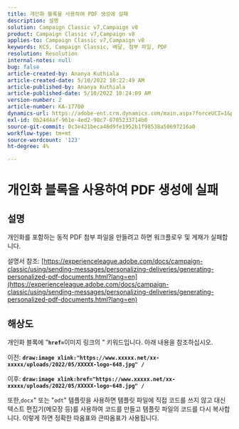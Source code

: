 ```yaml
---
title: 개인화 블록을 사용하여 PDF 생성에 실패
description: 설명
solution: Campaign Classic v7,Campaign v8
product: Campaign Classic v7,Campaign v8
applies-to: Campaign Classic v7,Campaign v8
keywords: KCS, Campaign Classic, 배달, 첨부 파일, PDF
resolution: Resolution
internal-notes: null
bug: false
article-created-by: Ananya Kuthiala
article-created-date: 5/10/2022 10:22:49 AM
article-published-by: Ananya Kuthiala
article-published-date: 5/10/2022 10:24:09 AM
version-number: 2
article-number: KA-17700
dynamics-url: https://adobe-ent.crm.dynamics.com/main.aspx?forceUCI=1&pagetype=entityrecord&etn=knowledgearticle&id=093ce123-4bd0-ec11-a7b5-0022480a8e40
exl-id: 0b24d4af-961e-4ed2-98c7-0705233714b0
source-git-commit: 0c3e421beca46d9fe1952b1f98538a50697216a0
workflow-type: tm+mt
source-wordcount: '123'
ht-degree: 4%

---
```


# 개인화 블록을 사용하여 PDF 생성에 실패

## 설명


개인화를 포함하는 동적 PDF 첨부 파일을 만들려고 하면 워크플로우 및 게재가 실패합니다.

설명서 참조: [https://experienceleague.adobe.com/docs/campaign-classic/using/sending-messages/personalizing-deliveries/generating-personalized-pdf-documents.html?lang=en](https://experienceleague.adobe.com/docs/campaign-classic/using/sending-messages/personalizing-deliveries/generating-personalized-pdf-documents.html?lang=en)


## 해상도


개인화 블록에 &quot;<b>`href=`</b>이미지 링크의 &quot; 키워드입니다. 아래 내용을 참조하십시오.

이전:
<b>`draw:image xlink:"https://www.xxxxx.net/xx-xxxxx/uploads/2022/05/XXXXX-logo-648.jpg" /`</b>

이후:
<b>`draw:image xlink:href="https://www.xxxxx.net/xx-xxxxx/uploads/2022/05/XXXXX-logo-648.jpg" /`</b>

또한,`docx`&quot; 또는 &quot;`odt`&quot; 템플릿을 사용하면 템플릿 파일에 직접 코드를 쓰지 않고 대신 텍스트 편집기(메모장 등)를 사용하여 코드를 만들고 템플릿 파일의 코드를 다시 복사합니다. 이렇게 하면 정확한 따옴표와 큰따옴표가 사용됩니다.
